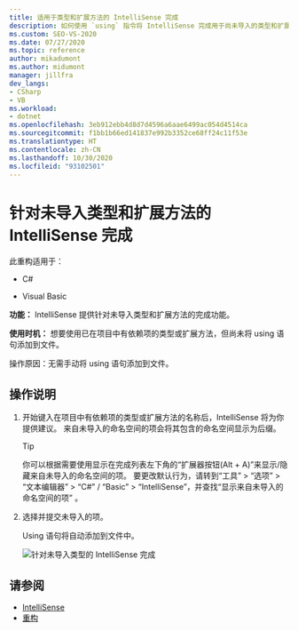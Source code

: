 ```yaml
---
title: 适用于类型和扩展方法的 IntelliSense 完成
description: 如何使用 `using` 指令将 IntelliSense 完成用于尚未导入的类型和扩展方法。
ms.custom: SEO-VS-2020
ms.date: 07/27/2020
ms.topic: reference
author: mikadumont
ms.author: midumont
manager: jillfra
dev_langs:
- CSharp
- VB
ms.workload:
- dotnet
ms.openlocfilehash: 3eb912ebb4d8d7d4596a6aae6499ac054d4514ca
ms.sourcegitcommit: f1bb1b66ed141837e992b3352ce68ff24c11f53e
ms.translationtype: HT
ms.contentlocale: zh-CN
ms.lasthandoff: 10/30/2020
ms.locfileid: "93102501"
---
```

# <a name="intellisense-completion-for-unimported-types-and-extension-methods"></a>针对未导入类型和扩展方法的 IntelliSense 完成

此重构适用于：

- C#

- Visual Basic

**功能：** IntelliSense 提供针对未导入类型和扩展方法的完成功能。

**使用时机：** 想要使用已在项目中有依赖项的类型或扩展方法，但尚未将 using 语句添加到文件。

操作原因：无需手动将 using 语句添加到文件。

## <a name="how-to"></a>操作说明

1. 开始键入在项目中有依赖项的类型或扩展方法的名称后，IntelliSense 将为你提供建议。 来自未导入的命名空间的项会将其包含的命名空间显示为后缀。

   > [!TIP]
   > 你可以根据需要使用显示在完成列表左下角的“扩展器按钮(Alt + A)”来显示/隐藏来自未导入的命名空间的项。 要更改默认行为，请转到“工具” > “选项” > “文本编辑器” > “C#” / “Basic” > “IntelliSense”，并查找“显示来自未导入的命名空间的项”      。

2. 选择并提交未导入的项。

   Using 语句将自动添加到文件中。

   ![针对未导入类型的 IntelliSense 完成](media/intellisense-completion-unimported-types.png)

## <a name="see-also"></a>请参阅

- [IntelliSense](../using-intellisense.md)
- [重构](../refactoring-in-visual-studio.md)
